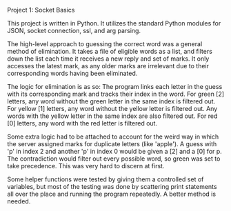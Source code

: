 Project 1: Socket Basics

This project is written in Python. It utilizes the standard Python modules for JSON, socket connection, ssl, and arg parsing.

The high-level approach to guessing the correct word was a general method of elimination. It takes a file of eligible words as a list, and filters down the list each time it receives a new reply and set of marks. It only accesses the latest mark, as any older marks are irrelevant due to their corresponding words having been eliminated.

The logic for elimination is as so:
The program links each letter in the guess with its corresponding mark and tracks their index in the word.
For green [2] letters, any word without the green letter in the same index is filtered out.
For yellow [1] letters, any word without the yellow letter is filtered out. Any words with the yellow letter in the same index are also filtered out.
For red [0] letters, any word with the red letter is filtered out.

Some extra logic had to be attached to account for the weird way in which the server assigned marks for duplicate letters (like 'apple'). A guess with 'p' in index 2 and another 'p' in index 0 would be given a [2] and a [0] for p. The contradiction would filter out every possible word, so green was set to take precedence. This was very hard to discern at first.

Some helper functions were tested by giving them a controlled set of variables, but most of the testing was done by scattering print statements all over the place and running the program repeatedly. A better method is needed.

